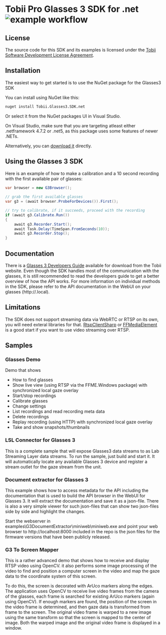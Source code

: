 # Tobii Pro Glasses 3 SDK for .net ![example workflow](https://github.com/tobiipro/G3SDK.net/actions/workflows/build.yml/badge.svg)

## License
The source code for this SDK and its examples is licensed under the 
[Tobii Software Development License Agreement](SDLA/licenseagreement.html).

## Installation 

The easiest way to get started is to use the NuGet package for the Glasses3 SDK

You can install using NuGet like this:

```cmd
nuget install Tobii.Glasses3.SDK.net
```

Or select it from the NuGet packages UI in Visual Studio.

On Visual Studio, make sure that you are targeting atleast either .netframework 4.7.2 or .net5, as this package uses some features of newer .NETs.  

Alternatively, you can [download it](https://nuget.org/packages/Tobii.Glasses3.SDK) directly.

## Using the Glasses 3 SDK
Here is an example of how to make a calibration and a 10 second recording with the first available pair of glasses:

```csharp
var browser = new G3Browser();
       
// grab the first available glasses
var g3 = (await browser.ProbeForDevices()).First();

// try to calibrate, if it succeeds, proceed with the recording
if (await g3.Calibrate.Run())
{
    await g3.Recorder.Start();
    await Task.Delay(TimeSpan.FromSeconds(10));
    await g3.Recorder.Stop();
}
```

## Documentation

There is a [Glasses 3 Developers Guide](https://www.tobiipro.com/product-listing/tobii-pro-glasses3-api/#ResourcesSpecifications) available for download from the Tobii website. Even though the SDK handles most of the communication with the glasses, it is still recommended to read the developers guide to get a better overview of how the API works.
For more information on individual methods in the SDK, please refer to the API documentation in the WebUI on your glasses (http://<serialnumber>.local).

## Limitations

The SDK does not support streaming data via WebRTC or RTSP on its own, you will need exteral libraries for that. 
[RtspClientSharp](https://github.com/BogdanovKirill/RtspClientSharp) or [FFMediaElement](https://github.com/unosquare/ffmediaelement) is a good start if you want to use video streaming over RTSP.

## Samples
### Glasses Demo
Demo that shows 
* How to find glasses
* Show live view (using RTSP via the FFME.Windows package) with synchronized local gaze overlay
* Start/stop recordings
* Calibrate glasses
* Change settings
* List recordings and read recording meta data
* Delete recordings
* Replay recording (using HTTP) with synchronized local gaze overlay
* Take and show snapshots/thumbnails

### LSL Connector for Glasses 3
This is a complete sample that will expose Glasses3 data streams to as Lab Streaming Layer data streams. To run the sample, just build and start it. It will automatically locate any available Glasses 3 device and register a stream outlet for the gaze stream from the unit.

### Document extractor for Glasses 3
This example shows how to access metadata for the API including the documentation that is used to build the API browser in the WebUI for Glasses 3. It will extract the documentation and save it as a json-file. There is also a very simple viewer for such json-files that can show two json-files side by side and highlight the changes. 

Start the webserver in examples\G3DocumentExtractor\miniweb\miniweb.exe and point your web browser to http://localhost:8000 included in the repo is the json files for the firmware versions that have been publicly released.

### G3 To Screen Mapper
This is a rather advanced demo that shows how to receive and display RTSP video using OpenCV. it also performs some image processing of the video to find and position a computer screen in the video and map the gaze data to the coordinate system of this screen.

To do this, the screen is decorated with ArUco markers along the edges. The application uses OpenCV to receive live video frames from the camera of the glasses, each frame is searched for existing ArUco markers (again using OpenCV). If enough markers are found, the position of the screen in the video frame is determined, and then gaze data is transformed from frame to the screen. The original video frame is warped to a new image using the same transform so that the screen is mapped to the center of image. Both the warped image and the original video frame is displayed in a window.

